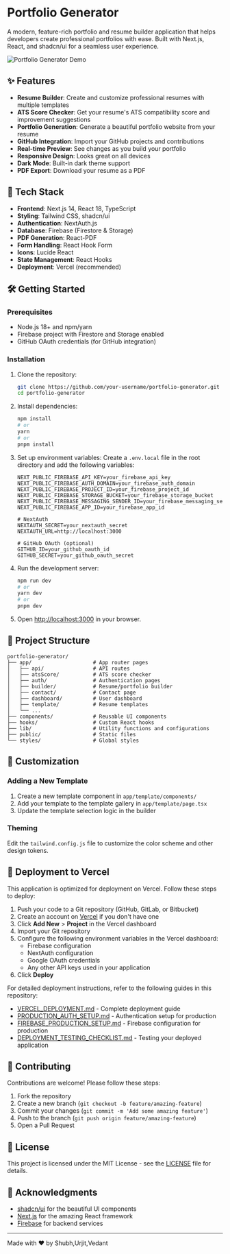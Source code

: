 # Portfolio Generator

A modern, feature-rich portfolio and resume builder application that helps developers create professional portfolios with ease. Built with Next.js, React, and shadcn/ui for a seamless user experience.

![Portfolio Generator Demo](public/og.jpg)

## ✨ Features

- **Resume Builder**: Create and customize professional resumes with multiple templates
- **ATS Score Checker**: Get your resume's ATS compatibility score and improvement suggestions
- **Portfolio Generation**: Generate a beautiful portfolio website from your resume
- **GitHub Integration**: Import your GitHub projects and contributions
- **Real-time Preview**: See changes as you build your portfolio
- **Responsive Design**: Looks great on all devices
- **Dark Mode**: Built-in dark theme support
- **PDF Export**: Download your resume as a PDF

## 🚀 Tech Stack

- **Frontend**: Next.js 14, React 18, TypeScript
- **Styling**: Tailwind CSS, shadcn/ui
- **Authentication**: NextAuth.js
- **Database**: Firebase (Firestore & Storage)
- **PDF Generation**: React-PDF
- **Form Handling**: React Hook Form
- **Icons**: Lucide React
- **State Management**: React Hooks
- **Deployment**: Vercel (recommended)

## 🛠️ Getting Started

### Prerequisites

- Node.js 18+ and npm/yarn
- Firebase project with Firestore and Storage enabled
- GitHub OAuth credentials (for GitHub integration)

### Installation

1. Clone the repository:
   ```bash
   git clone https://github.com/your-username/portfolio-generator.git
   cd portfolio-generator
   ```

2. Install dependencies:
   ```bash
   npm install
   # or
   yarn
   # or
   pnpm install
   ```

3. Set up environment variables:
   Create a `.env.local` file in the root directory and add the following variables:
   ```env
   NEXT_PUBLIC_FIREBASE_API_KEY=your_firebase_api_key
   NEXT_PUBLIC_FIREBASE_AUTH_DOMAIN=your_firebase_auth_domain
   NEXT_PUBLIC_FIREBASE_PROJECT_ID=your_firebase_project_id
   NEXT_PUBLIC_FIREBASE_STORAGE_BUCKET=your_firebase_storage_bucket
   NEXT_PUBLIC_FIREBASE_MESSAGING_SENDER_ID=your_firebase_messaging_sender_id
   NEXT_PUBLIC_FIREBASE_APP_ID=your_firebase_app_id
   
   # NextAuth
   NEXTAUTH_SECRET=your_nextauth_secret
   NEXTAUTH_URL=http://localhost:3000
   
   # GitHub OAuth (optional)
   GITHUB_ID=your_github_oauth_id
   GITHUB_SECRET=your_github_oauth_secret
   ```

4. Run the development server:
   ```bash
   npm run dev
   # or
   yarn dev
   # or
   pnpm dev
   ```

5. Open [http://localhost:3000](http://localhost:3000) in your browser.

## 📂 Project Structure

```
portfolio-generator/
├── app/                    # App router pages
│   ├── api/                # API routes
│   ├── atsScore/           # ATS score checker
│   ├── auth/               # Authentication pages
│   ├── builder/            # Resume/portfolio builder
│   ├── contact/            # Contact page
│   ├── dashboard/          # User dashboard
│   ├── template/           # Resume templates
│   └── ...
├── components/             # Reusable UI components
├── hooks/                  # Custom React hooks
├── lib/                    # Utility functions and configurations
├── public/                 # Static files
└── styles/                 # Global styles
```

## 🎨 Customization

### Adding a New Template
1. Create a new template component in `app/template/components/`
2. Add your template to the template gallery in `app/template/page.tsx`
3. Update the template selection logic in the builder

### Theming
Edit the `tailwind.config.js` file to customize the color scheme and other design tokens.

## 🚀 Deployment to Vercel

This application is optimized for deployment on Vercel. Follow these steps to deploy:

1. Push your code to a Git repository (GitHub, GitLab, or Bitbucket)
2. Create an account on [Vercel](https://vercel.com) if you don't have one
3. Click **Add New** > **Project** in the Vercel dashboard
4. Import your Git repository
5. Configure the following environment variables in the Vercel dashboard:
   - Firebase configuration
   - NextAuth configuration
   - Google OAuth credentials
   - Any other API keys used in your application
6. Click **Deploy**

For detailed deployment instructions, refer to the following guides in this repository:
- [VERCEL_DEPLOYMENT.md](VERCEL_DEPLOYMENT.md) - Complete deployment guide
- [PRODUCTION_AUTH_SETUP.md](PRODUCTION_AUTH_SETUP.md) - Authentication setup for production
- [FIREBASE_PRODUCTION_SETUP.md](FIREBASE_PRODUCTION_SETUP.md) - Firebase configuration for production
- [DEPLOYMENT_TESTING_CHECKLIST.md](DEPLOYMENT_TESTING_CHECKLIST.md) - Testing your deployed application

## 🤝 Contributing

Contributions are welcome! Please follow these steps:

1. Fork the repository
2. Create a new branch (`git checkout -b feature/amazing-feature`)
3. Commit your changes (`git commit -m 'Add some amazing feature'`)
4. Push to the branch (`git push origin feature/amazing-feature`)
5. Open a Pull Request

## 📄 License

This project is licensed under the MIT License - see the [LICENSE](LICENSE) file for details.

## 🙏 Acknowledgments

- [shadcn/ui](https://ui.shadcn.com/) for the beautiful UI components
- [Next.js](https://nextjs.org/) for the amazing React framework
- [Firebase](https://firebase.google.com/) for backend services

---

Made with ❤️ by Shubh,Urjit,Vedant
